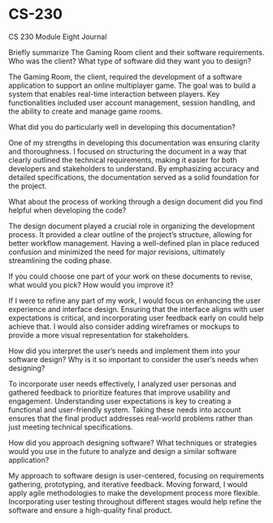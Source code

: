 # CS-230
CS 230 Module Eight Journal

Briefly summarize The Gaming Room client and their software requirements. Who was the client? What type of software did they want you to design?

The Gaming Room, the client, required the development of a software application to support an online multiplayer game. The goal was to build a system that enables real-time interaction between players. Key functionalities included user account management, session handling, and the ability to create and manage game rooms.

What did you do particularly well in developing this documentation?

One of my strengths in developing this documentation was ensuring clarity and thoroughness. I focused on structuring the document in a way that clearly outlined the technical requirements, making it easier for both developers and stakeholders to understand. By emphasizing accuracy and detailed specifications, the documentation served as a solid foundation for the project.

What about the process of working through a design document did you find helpful when developing the code?

The design document played a crucial role in organizing the development process. It provided a clear outline of the project’s structure, allowing for better workflow management. Having a well-defined plan in place reduced confusion and minimized the need for major revisions, ultimately streamlining the coding phase.

If you could choose one part of your work on these documents to revise, what would you pick? How would you improve it?

If I were to refine any part of my work, I would focus on enhancing the user experience and interface design. Ensuring that the interface aligns with user expectations is critical, and incorporating user feedback early on could help achieve that. I would also consider adding wireframes or mockups to provide a more visual representation for stakeholders.

How did you interpret the user’s needs and implement them into your software design? Why is it so important to consider the user’s needs when designing?

To incorporate user needs effectively, I analyzed user personas and gathered feedback to prioritize features that improve usability and engagement. Understanding user expectations is key to creating a functional and user-friendly system. Taking these needs into account ensures that the final product addresses real-world problems rather than just meeting technical specifications.

How did you approach designing software? What techniques or strategies would you use in the future to analyze and design a similar software application?

My approach to software design is user-centered, focusing on requirements gathering, prototyping, and iterative feedback. Moving forward, I would apply agile methodologies to make the development process more flexible. Incorporating user testing throughout different stages would help refine the software and ensure a high-quality final product.
